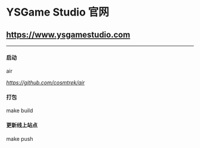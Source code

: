 # YSGame Studio 官网

## https://www.ysgamestudio.com


--------

#### 启动
air

*https://github.com/cosmtrek/air*

#### 打包
make build

#### 更新线上站点
make push